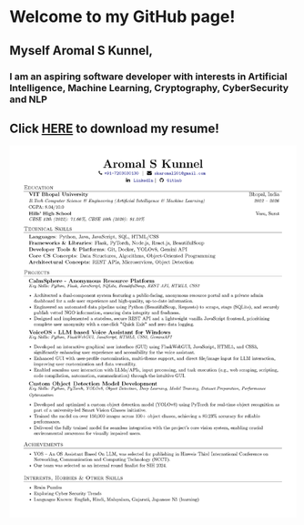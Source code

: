 # Welcome to my GitHub page! 

## Myself Aromal S Kunnel,
### I am an aspiring software developer with interests in Artificial Intelligence, Machine Learning, Cryptography, CyberSecurity and NLP

## Click [HERE](AromalSK_Resume.pdf) to download my resume!

<picture>
 <source media="(prefers-color-scheme: dark)" srcset="https://github.com/SickxTea9BitS/SickxTea9BitS/blob/34cac87daa652ca224a5d1e0ada48ed8158dcd84/AromalSK_Resume.png">
 <source media="(prefers-color-scheme: light)" srcset="https://github.com/SickxTea9BitS/SickxTea9BitS/blob/34cac87daa652ca224a5d1e0ada48ed8158dcd84/AromalSK_Resume.png">
 <img alt="YOUR-ALT-TEXT" src="https://github.com/SickxTea9BitS/SickxTea9BitS/blob/34cac87daa652ca224a5d1e0ada48ed8158dcd84/AromalSK_Resume.png">
</picture>
